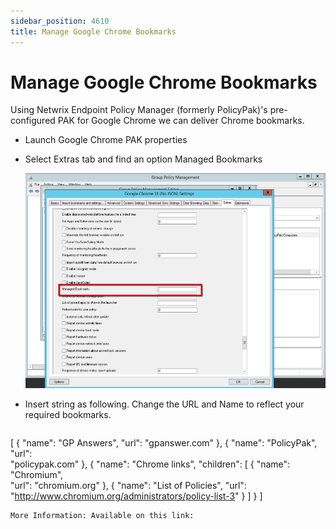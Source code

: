 ```yaml
---
sidebar_position: 4610
title: Manage Google Chrome Bookmarks
---
```


# Manage Google Chrome Bookmarks

Using Netwrix Endpoint Policy Manager (formerly PolicyPak)'s pre-configured PAK for Google Chrome we can deliver Chrome bookmarks.

* Launch Google Chrome PAK properties
* Select Extras tab and find an option Managed Bookmarks

  ![](../../../../../../../static/images/PolicyPak/Content/Resources/Images/Video/ApplicationSettings/Chrome/491_1_gg_900x644.png)
* Insert string as following. Change the URL and Name to reflect your required bookmarks.

  ```
[ { "name": "GP Answers", "url": "gpanswer.com" }, { "name": "PolicyPak", "url":   
  "policypak.com" }, { "name": "Chrome links", "children": [ { "name": "Chromium",   
  "url": "chromium.org" }, { "name": "List of Policies", "url":   
  "http://www.chromium.org/administrators/policy-list-3" } ] } ]
  ```
More Information: Available on this link: 